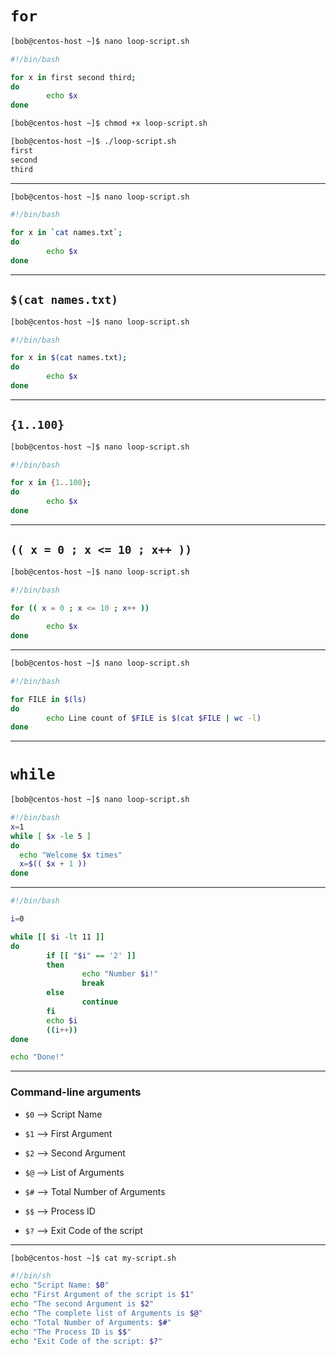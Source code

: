 
# `for`

```bash
[bob@centos-host ~]$ nano loop-script.sh

#!/bin/bash

for x in first second third;
do
        echo $x
done
```



```bash
[bob@centos-host ~]$ chmod +x loop-script.sh 

[bob@centos-host ~]$ ./loop-script.sh 
first
second
third
```

________________________________________________________________________________________________


```bash
[bob@centos-host ~]$ nano loop-script.sh

#!/bin/bash

for x in `cat names.txt`;
do
        echo $x
done
```

________________________________________________________________________________________________

## `$(cat names.txt)`

```bash
[bob@centos-host ~]$ nano loop-script.sh

#!/bin/bash

for x in $(cat names.txt);
do
        echo $x
done
```

________________________________________________________________________________________________


## `{1..100}`

```bash
[bob@centos-host ~]$ nano loop-script.sh

#!/bin/bash

for x in {1..100};
do
        echo $x
done
```

________________________________________________________________________________________________


## `(( x = 0 ; x <= 10 ; x++ ))`

```bash
[bob@centos-host ~]$ nano loop-script.sh

#!/bin/bash

for (( x = 0 ; x <= 10 ; x++ ))
do
        echo $x
done
```

________________________________________________________________________________________________


```bash
[bob@centos-host ~]$ nano loop-script.sh

#!/bin/bash

for FILE in $(ls)
do
        echo Line count of $FILE is $(cat $FILE | wc -l)
done
```

________________________________________________________________________________________________


# `while`

```bash
[bob@centos-host ~]$ nano loop-script.sh

#!/bin/bash
x=1
while [ $x -le 5 ]
do
  echo "Welcome $x times"
  x=$(( $x + 1 ))
done
```

________________________________________________________________________________________________


```bash
#!/bin/bash

i=0

while [[ $i -lt 11 ]] 
do
        if [[ "$i" == '2' ]]
        then
                echo "Number $i!"
                break
        else
                continue
        fi
        echo $i
        ((i++))
done

echo "Done!"
```


________________________________________________________________________________________________


### Command-line arguments 

- `$0` --> Script Name

- `$1` --> First Argument

- `$2` --> Second Argument

- `$@` --> List of Arguments

- `$#` --> Total Number of Arguments

- `$$` --> Process ID

- `$?` --> Exit Code of the script

________________________________________________________________________________________________


```bash
[bob@centos-host ~]$ cat my-script.sh

#!/bin/sh
echo "Script Name: $0"
echo "First Argument of the script is $1"
echo "The second Argument is $2"
echo "The complete list of Arguments is $@"
echo "Total Number of Arguments: $#"
echo "The Process ID is $$"
echo "Exit Code of the script: $?"
```

